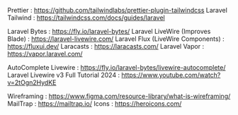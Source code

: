 <!--Plugins-->
  Prettier :
    https://github.com/tailwindlabs/prettier-plugin-tailwindcss
  Laravel Tailwind :
    https://tailwindcss.com/docs/guides/laravel



<!--Laravel-->
  Laravel Bytes :
    https://fly.io/laravel-bytes/
  Laravel LiveWire (Improves Blade) :
    https://laravel-livewire.com/
  Laravel Flux (LiveWire Components) :
    https://fluxui.dev/
  Laracasts :
    https://laracasts.com/
  Laravel Vapor :
    https://vapor.laravel.com/
  
<!--Livewire Tutorials-->
  AutoComplete Livewire :
    https://fly.io/laravel-bytes/livewire-autocomplete/
  Laravel Livewire v3 Full Tutorial 2024 :
    https://www.youtube.com/watch?v=2tOgn2HydKE



<!--Random/Useful-->
  Wireframing :
    https://www.figma.com/resource-library/what-is-wireframing/
  MailTrap :
    https://mailtrap.io/
  Icons :
    https://heroicons.com/
    
